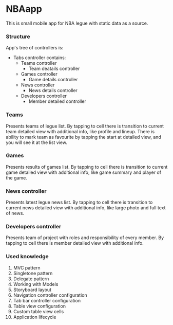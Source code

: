 # NBAapp

This is small mobile app for NBA legue with static data as a source.

### Structure
App's tree of controllers is:
- Tabs controller contains:
    - Teams controller
        - Team deatails controller
    - Games controller
        - Game details controller
    - News controller
        - News details controller
    - Developers controller
        - Member detailed controller

### Teams
Presents teams of legue list.
By tapping to cell there is transition to current team detailed view with additional info, like profile and lineup. There is ability to mark team as favourite by tapping the start at detailed view, and you will see it at the list view.

### Games
Presents results of games list.
By tapping to cell there is transition to current game detailed view with additional info, like game summary and player of the game.

### News controller
Presents latest legue news list.
By tapping to cell there is transition to current news detailed view with additional info, like large photo and full text of news.

### Developers controller
Presents team of project with roles and responsibility of every member.
By tapping to cell there is member detailed view with additional info.

### Used knowledge
1. MVC pattern
2. Singletone pattern
3. Delegate pattern
4. Working with Models
6. Storyboard layout
7. Navigation controller configuration
8. Tab bar controller configuration
9. Table view configuration
10. Custom table view cells
11. Application lifecycle
